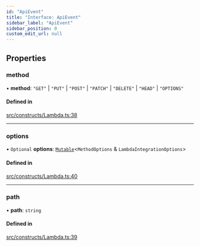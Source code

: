 ```yaml
---
id: "ApiEvent"
title: "Interface: ApiEvent"
sidebar_label: "ApiEvent"
sidebar_position: 0
custom_edit_url: null
---
```


## Properties

### method

• **method**: ``"GET"`` \| ``"PUT"`` \| ``"POST"`` \| ``"PATCH"`` \| ``"DELETE"`` \| ``"HEAD"`` \| ``"OPTIONS"``

#### Defined in

[src/constructs/Lambda.ts:38](https://github.com/matthewkeil/full-stack-pattern/blob/47d5e8c/src/constructs/Lambda.ts#L38)

___

### options

• `Optional` **options**: [`Mutable`](../modules#mutable)<`MethodOptions` & `LambdaIntegrationOptions`\>

#### Defined in

[src/constructs/Lambda.ts:40](https://github.com/matthewkeil/full-stack-pattern/blob/47d5e8c/src/constructs/Lambda.ts#L40)

___

### path

• **path**: `string`

#### Defined in

[src/constructs/Lambda.ts:39](https://github.com/matthewkeil/full-stack-pattern/blob/47d5e8c/src/constructs/Lambda.ts#L39)
